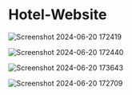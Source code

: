 # Hotel-Website
![Screenshot 2024-06-20 172419](https://github.com/KattaSrija/Hotel-Website/assets/161741828/266f6b53-0e48-4349-9e1e-0ed535966894)

![Screenshot 2024-06-20 172440](https://github.com/KattaSrija/Hotel-Website/assets/161741828/5f870d06-8334-4d6d-8e1b-abb44cd8ab52)

![Screenshot 2024-06-20 173643](https://github.com/KattaSrija/Hotel-Website/assets/161741828/2b14bc2d-3380-4ebe-baac-1f0a717cd8bc)




![Screenshot 2024-06-20 172709](https://github.com/KattaSrija/Hotel-Website/assets/161741828/b34b39fa-aa09-4df5-b441-119a4f13994d)
